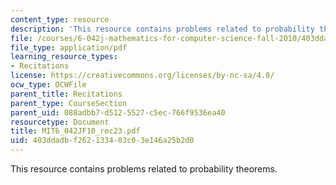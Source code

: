 ```yaml
---
content_type: resource
description: 'This resource contains problems related to probability theorems. '
file: /courses/6-042j-mathematics-for-computer-science-fall-2010/403ddadbf262133403c03e146a25b2d0_MIT6_042JF10_rec23.pdf
file_type: application/pdf
learning_resource_types:
- Recitations
license: https://creativecommons.org/licenses/by-nc-sa/4.0/
ocw_type: OCWFile
parent_title: Recitations
parent_type: CourseSection
parent_uid: 088adbb7-d512-5527-c5ec-766f9536ea40
resourcetype: Document
title: MIT6_042JF10_rec23.pdf
uid: 403ddadb-f262-1334-03c0-3e146a25b2d0
---
```

This resource contains problems related to probability theorems. 